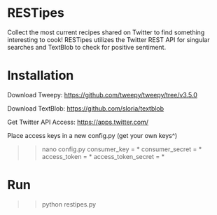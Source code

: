 # RESTipes
Collect the most current recipes shared on Twitter to find something interesting to cook! RESTipes utilizes the Twitter REST API for singular searches and TextBlob to check for positive sentiment.

# Installation
Download Tweepy: https://github.com/tweepy/tweepy/tree/v3.5.0

Download TextBlob: https://github.com/sloria/textblob

Get Twitter API Access: https://apps.twitter.com/

Place access keys in a new config.py (get your own keys^)
>> nano config.py
>> consumer_key = *
>> consumer_secret = *
>> access_token = *
>> access_token_secret = *

# Run
>> python restipes.py
